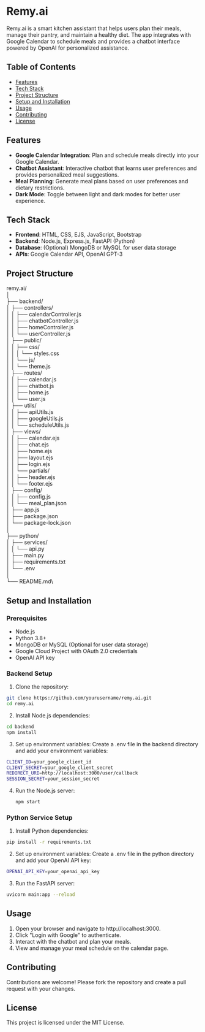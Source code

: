 # Remy.ai

Remy.ai is a smart kitchen assistant that helps users plan their meals, manage their pantry, and maintain a healthy diet. The app integrates with Google Calendar to schedule meals and provides a chatbot interface powered by OpenAI for personalized assistance.

## Table of Contents

- [Features](#features)
- [Tech Stack](#tech-stack)
- [Project Structure](#project-structure)
- [Setup and Installation](#setup-and-installation)
- [Usage](#usage)
- [Contributing](#contributing)
- [License](#license)

## Features

- **Google Calendar Integration**: Plan and schedule meals directly into your Google Calendar.
- **Chatbot Assistant**: Interactive chatbot that learns user preferences and provides personalized meal suggestions.
- **Meal Planning**: Generate meal plans based on user preferences and dietary restrictions.
- **Dark Mode**: Toggle between light and dark modes for better user experience.

## Tech Stack

- **Frontend**: HTML, CSS, EJS, JavaScript, Bootstrap
- **Backend**: Node.js, Express.js, FastAPI (Python)
- **Database**: (Optional) MongoDB or MySQL for user data storage
- **APIs**: Google Calendar API, OpenAI GPT-3

## Project Structure

remy.ai/ \
│\
├── backend/\
│ ├── controllers/\
│ │ ├── calendarController.js\
│ │ ├── chatbotController.js\
│ │ ├── homeController.js\
│ │ └── userController.js\
│ ├── public/\
│ │ ├── css/\
│ │ │ └── styles.css\
│ │ └── js/\
│ │ └── theme.js\
│ ├── routes/\
│ │ ├── calendar.js\
│ │ ├── chatbot.js\
│ │ ├── home.js\
│ │ └── user.js\
│ ├── utils/\
│ │ ├── apiUtils.js\
│ │ ├── googleUtils.js\
│ │ └── scheduleUtils.js\
│ ├── views/\
│ │ ├── calendar.ejs\
│ │ ├── chat.ejs\
│ │ ├── home.ejs\
│ │ ├── layout.ejs\
│ │ ├── login.ejs\
│ │ └── partials/\
│ │ ├── header.ejs\
│ │ └── footer.ejs\
│ ├── config/\
│ │ ├── config.js\
│ │ └── meal_plan.json\
│ ├── app.js\
│ ├── package.json\
│ └── package-lock.json\
│\
├── python/\
│ ├── services/\
│ │ └── api.py\
│ ├── main.py\
│ ├── requirements.txt\
│ └── .env\
│\
└── README.md\


## Setup and Installation

### Prerequisites

- Node.js
- Python 3.8+
- MongoDB or MySQL (Optional for user data storage)
- Google Cloud Project with OAuth 2.0 credentials
- OpenAI API key

### Backend Setup

1. Clone the repository:
```bash
git clone https://github.com/yourusername/remy.ai.git
cd remy.ai
```
2. Install Node.js dependencies:
```bash
cd backend
npm install
```
3. Set up environment variables:
Create a .env file in the backend directory and add your environment variables:
```bash
CLIENT_ID=your_google_client_id
CLIENT_SECRET=your_google_client_secret
REDIRECT_URI=http://localhost:3000/user/callback
SESSION_SECRET=your_session_secret
```

4. Run the Node.js server:
    ```bash 
    npm start
    ```

### Python Service Setup

1. Install Python dependencies:

```bash
pip install -r requirements.txt
```
2. Set up environment variables:
Create a .env file in the python directory and add your OpenAI API key:

```bash
OPENAI_API_KEY=your_openai_api_key
```
3. Run the FastAPI server:
```bash
uvicorn main:app --reload
```
## Usage
1. Open your browser and navigate to http://localhost:3000.
2. Click "Login with Google" to authenticate.
3. Interact with the chatbot and plan your meals.
4. View and manage your meal schedule on the calendar page.

## Contributing
Contributions are welcome! Please fork the repository and create a pull request with your changes.

## License
This project is licensed under the MIT License.